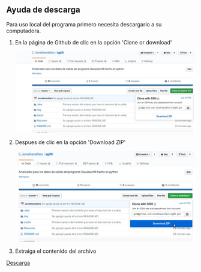 ## Ayuda de descarga
Para uso local del programa primero necesita descargarlo a su computadora.

1. En la página de Github de clic en la opción 'Clone or download'

    ![Imagen 2](/Img/i1.jpg)

2. Despues de clic en la opción  'Download ZIP'
    
    ![Imagen 2](Img/i2.jpg)

3. Extraiga el contenido del archivo

[Descarga](https://github.com/Jonathanalfaro/ag09/archive/master.zip)